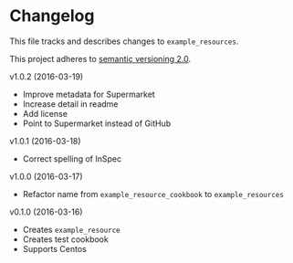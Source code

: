 # Changelog

This file tracks and describes changes to `example_resources`.

This project adheres to [semantic versioning 2.0][semver].

v1.0.2 (2016-03-19)

- Improve metadata for Supermarket
- Increase detail in readme
- Add license
- Point to Supermarket instead of GitHub

v1.0.1 (2016-03-18)

- Correct spelling of InSpec

v1.0.0 (2016-03-17)

- Refactor name from `example_resource_cookbook` to `example_resources`

v0.1.0 (2016-03-16)

- Creates `example_resource`
- Creates test cookbook
- Supports Centos

[semver]: http://semver.org/
